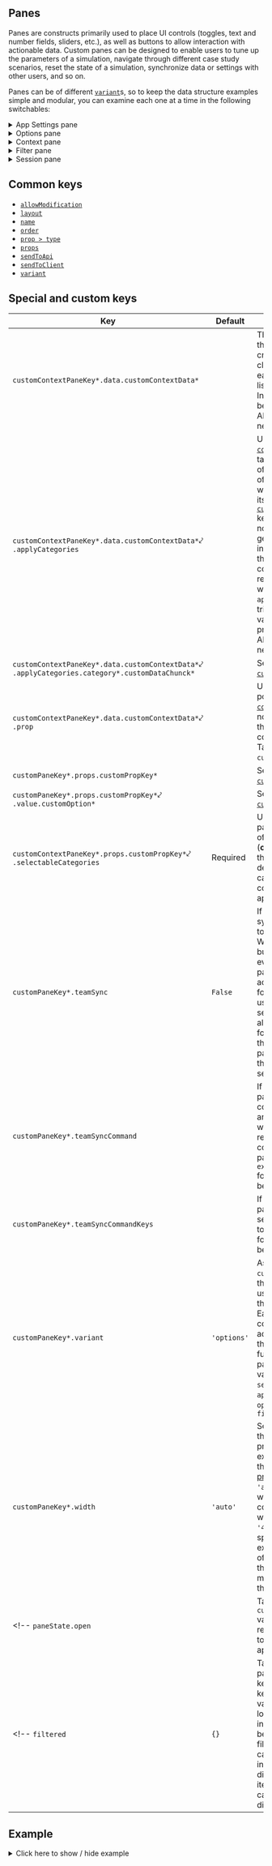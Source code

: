 ## Panes
Panes are constructs primarily used to place UI controls (toggles, text and number fields, sliders, etc.), as well as buttons to allow interaction with actionable data. Custom panes can be designed to enable users to tune up the parameters of a simulation, navigate through different case study scenarios, reset the state of a simulation, synchronize data or settings with other users, and so on.

Panes can be of different [`variant`](#pane-variant)s, so to keep the data structure examples simple and modular, you can examine each one at a time in the following switchables:

<details>
  <summary>App Settings pane</summary>

```py
"appSettings": {
    "variant": "appSettings",
},
```
</details>

<details>
  <summary>Options pane</summary>

```py
"customPropsPane": {
    "name": "Example Props Pane",
    "props": {
        "numericHeader": {
            "name": "Numeric Props",
            "type": "head",
            "help": "Some help for numeric props",
        },
        "numericInputExample": {
            "name": "Numeric Input Example",
            "type": "num",
            "value": 50,
            "enabled": True,
            "help": "Help for the numeric input example",
            "maxValue": 100,
            "minValue": 0,
            "numberFormat": {
                "precision": 0,
                "unit": "units",
            },
        },
        "numericSliderExample": {
            "name": "Numeric Slider Example",
            "type": "num",
            "value": 50,
            "enabled": True,
            "variant": "slider",
            "help": "Help for the numeric slider example",
            "maxValue": 100,
            "minValue": 0,
        },
        "miscHeader": {
            "name": "Misc Props",
            "type": "head",
            "help": "Some help for miscelanous props",
        },
        "toggleInputExample": {
            "name": "Toggle Input Example",
            "type": "toggle",
            "value": True,
            "enabled": True,
            "help": "Help for the toggle input example",
        },
        "buttonInputExample": {
            "name": "Button Input Example (Creates an Error)",
            "value": "Press Me!",
            "type": "button",
            "apiCommand": "test",
            "enabled": True,
            "help": "Press this button to create an error",
        },
        "textInputExample": {
            "name": "Text Input Example",
            "type": "text",
            "value": "Example Text Here",
            "enabled": True,
            "help": "Help for the text input example",
        },
        "selectorHeader": {
            "name": "Selection Props",
            "type": "head",
            "help": "Some help for Selection Props",
        },
        "dropdownItemExample": {
            "name": "Dropdown Item Example",
            "type": "selector",
            "variant": "dropdown",
            "value": ["option_c"],
            "options": {
                "option_a": {"name": "Option A"},
                "option_b": {"name": "Option B"},
                "option_c": {"name": "Option C"},
            },
            "enabled": True,
            "help": "Select an option from the dropdown",
        },
        "checkboxItemExample": {
            "name": "Checkbox Item Example",
            "type": "selector",
            "variant": "checkbox",
            "value": ["option_a", "option_c"],
            "options": {
                "option_a": {"name": "Option A"},
                "option_b": {"name": "Option B"},
                "option_c": {"name": "Option C"},
            },
            "enabled": True,
            "help": "Select all relevant items",
        },
        "radioItemExample": {
            "name": "Radio Item Example",
            "type": "selector",
            "variant": "radio",
            "value": ["option_a"],
            "options": {
                "option_a": {"name": "Option A"},
                "option_b": {"name": "Option B"},
                "option_c": {"name": "Option C"},
            },
            "enabled": True,
            "help": "Select one item from the list",
        },
    },
    "layout": {
        "type": "grid",
        "numColumns": 3,
        "numRows": "auto",
        "data": {
            "col1Row1": {
                "type": "item",
                "column": 1,
                "row": 1,
                "itemId": "numericHeader",
            },
            "col1Row2": {
                "type": "item",
                "column": 1,
                "row": 2,
                "itemId": "numericInputExample",
            },
            "col1Row3": {
                "type": "item",
                "column": 1,
                "row": 3,
                "itemId": "numericSliderExample",
            },
            "col2Row1": {
                "type": "item",
                "column": 2,
                "row": 1,
                "itemId": "miscHeader",
            },
            "col2Row2": {
                "type": "item",
                "column": 2,
                "row": 2,
                "itemId": "toggleInputExample",
            },
            "col2Row3": {
                "type": "item",
                "column": 2,
                "row": 3,
                "itemId": "buttonInputExample",
            },
            "col2Row4": {
                "type": "item",
                "column": 2,
                "row": 4,
                "itemId": "textInputExample",
            },
            "col3Row1": {
                "type": "item",
                "column": 3,
                "row": 1,
                "itemId": "selectorHeader",
            },
            "col3Row2": {
                "type": "item",
                "column": 3,
                "row": 2,
                "itemId": "dropdownItemExample",
            },
            "col3Row3": {
                "type": "item",
                "column": 3,
                "row": 3,
                "itemId": "checkboxItemExample",
            },
            "col3Row4": {
                "type": "item",
                "column": 3,
                "row": 4,
                "itemId": "radioItemExample",
            },
        },
    },
    "variant": "options",
},
```
</details>

<details>
  <summary>Context pane</summary>

```py
"customContextPane": {
    "name": "Example Context Pane",
    "props": {
        "numericContextProp": {
            "type": "num",
            "value": 100,
            "enabled": True,
            "help": "Numeric Context Prop Help",
            "label": "%",
            "variant": "slider",
            "maxValue": 500,
            "minValue": 0,
            "selectableCategories": ["location", "sku"],
        },
    },
    "data": {
        "context1": {
            "prop": "numericContextProp",
            "value": 110,
            "applyCategories": {"location": ["locUsMi"]},
        }
    },
    "variant": "context",
},
```

Extra Information:

Context panes can be used to create a list of contexts which can be applied to a model.

A context represents a prop applied to a set of [`category`](../all_keys/categories.md)s.
    - `applyCategories`: Determines which category items this context should be applied to.
        - Note: Only category items from categories listed in `selectableCategories` (based on the selected prop) can be applied to this context.
    - `prop`: Used to determine which prop the current context is altering.
    - `value`: Used to determine the value of the prop for this context.

To create a UI for a context pane, a `prop` key must be specified in the `props` section of the pane. 
    - The following prop `type`s are supported:
        - `num` Numeric inputs 
        - `head`: Will createa prop with no inputs. This is great to simplify contexts where no value is required, but a context is still needed.
    - Within each prop, a special `selectableCategories` key must be specified. This key takes a list of category keys (**only**). These are the used to determine which categories this context can be applied to.

Notes:
    - Any data in the `context` pane is required to be handled fully by the API designer.
    - N contexts can be created by the user, so the API designer should be able to handle N contexts.
        - EG: Assume users want to apply a 10% price increase to all `sku`s at all `location`s, but also want to apply a 5% price decrease to all `sku`s at `location` `locUsMi`.
            - Option 1: (Recommended) The API designer should apply the 10% price increase to all `sku`s at all `location`s, and then apply a 5% price decrease to all `sku`s at `location` `locUsMi`.
            - Option 2: The API designer would choose to take precenence for the last context applied. In this case, the API designer would apply the 5% price decrease to all `sku`s at `location` `locUsMi`, and then apply a 10% price increase to all `sku`s at all `location`s not in `location` `locUsMi`.

Example Ideas:

Consider an app that handles information for products (skus) and locations at which they are sold.
The API designer wants to allow users to modify the price of each sku at each location.

Option 1:
    - Create a `geos` layer where each location gets its own geo, and each geo has the price of every sku.
    - End users could then click on each geo and modify the price of each sku at that location.
    - Asssuming that there are 300 locations and the user wants to bump up sku prices at each location by 10%, the user would have to click on each location and modify each sku's price by 10%.
    - This would take the user over 1200 clicks and a lot of frustration to complete (at a minimum)

Option 2:
    - Create a `context` pane with a prop for percent price modification that can apply to the `sku` and `location` categories.
    - End users could then add a context (selecting price modification), setting the value to 10%, select the all button for the `location` category and finally select the `sku` they want to modify.
    - This would take the user ~10 clicks and would be much less frustrating to complete (and far easier to understand)
- On the API side, the designer would need to apply the context (percent price modification) to all the selected `sku`s/`location`s on an API command.
    - In general, API designers should aim to keep this context in place and apply during API command execution.
        - Think of this as a "sticky" context that is applied to the selected `sku`s/`location`s until the user chooses to remove it.
    - There are also use cases where API designers might choose to apply the context to the selected `sku`s/`location`s, save their state and clear out the context pane after some command is executed.
        - Think of this as a "one time" context that is applied to the selected `sku`s/`location`s and can not be removed.


</details>

<details>
  <summary>Filter pane</summary>

```py
"filter": {
    "variant": "filter",
},
```
</details>

<details>
  <summary>Session pane</summary>

```py
"CustomSessionPane": {
    "name": "Sessions",
    "variant": "session",
},
```
</details>

## Common keys
- [`allowModification`](../common_keys/common_keys.md#allowModification)
- [`layout`](../common_keys/common_keys.md#layout)
- [`name`](../common_keys/common_keys.md#name)
- [`order`](../common_keys/common_keys.md#order)
- [`prop > type`](../common_keys/common_keys.md#prop-type)
- [`props`](../common_keys/common_keys.md#props-short)
- [`sendToApi`](../common_keys/common_keys.md#sendToApi)
- [`sendToClient`](../common_keys/common_keys.md#sendToClient)
- [`variant`](../common_keys/common_keys.md#variant)

## Special and custom keys
Key | Default | Description
--- | ------- | -----------
`customContextPaneKey*.data.customContextData*` | | This represents the data structure created by the client to store each context in a list of contexts. Initial values can be provided by the API designer if needed.
`customContextPaneKey*.data.customContextData*`&swarhk;<br>`.applyCategories` | | Used **only** with a [`context`](#context-pane) pane, it takes a dictionary of [`category`](../all_keys/categories.md)s, each of which is paired with a partial list of its [`customDataChunck*`](../all_keys/categories.md#customDataChunck) keys. This data is normally generated by user interactions as they build out contexts and returned to the API when an `apiCommand` is triggered. Initial values can be provided by the API designer if needed.
`customContextPaneKey*.data.customContextData*`&swarhk;<br>`.applyCategories.category*.customDataChunck*` | | See [`customDataChunck*`](../all_keys/categories.md#customDataChunck).
`customContextPaneKey*.data.customContextData*`&swarhk;<br>`.prop` | | Used in the `data` portion of a [`context`](#context-pane) pane to note which prop the current context is altering. Takes a `customPropKey*`.
`customPaneKey*.props.customPropKey*` | | See [`customPropKey*`](../common_keys/props.md#customPropKey).
`customPaneKey*.props.customPropKey*`&swarhk;<br>`.value.customOption*` | | See [`customOption*`](../common_keys/props.md#customOption).
`customContextPaneKey*.props.customPropKey*`&swarhk;<br>`.selectableCategories` | Required | Used in a [`context`](#context-pane) pane, it takes a list of [`category_*`](#category_) keys (**only**). These are the used to determine which categories this context can be applied to.
`customPaneKey*.teamSync` | `False` | If `True`, creates a sync button on the top of the pane. When that sync button is clicked, everything in that pane is synced across all sessions for that team (or user if individual session) such that all other sessions for that team have the exact same pane as it exists in the current session.
`customPaneKey*.teamSyncCommand` | | If specified, passes an API command argument along with a mutation request. This command will be passed to `execute_command` for each session to be synced.
`customPaneKey*.teamSyncCommandKeys` | | If specified, only passes specific session keys over to `execute_command` for each session to be synced.
<a name="pane-variant">`customPaneKey*.variant`</a> | `'options'` | As a direct child of `customPaneKey*`, the `variant` key is used to determine the pane variant. Each variant comes along with additional keys that add specific functionality to the pane. Acceptable values inclue `session`, `appSettings`, `options`, `context`, `filter`
`customPaneKey*.width` | `'auto'` | Sets the width of the pane. This property is an exact equivalent of the [CSS `width` property](https://developer.mozilla.org/en-US/docs/Web/CSS/width). If set to `'auto'`, the pane will stretch to fit its content with a width no less than `'450px'`. If the specified width exceeds the width of the viewport, the pane will match the width of the viewport.
<!-- `paneState.open` | | Takes a `customPaneKey*` value to cause the referenced pane to open when the app loads. -->
<!-- `filtered` | `{}` | Takes key value pairs where the keys are category keys, and the values are lists of lowest level items in that category to be included (not filtered out). If a category is not included in this dictionary then all items in that category are displayed. -->

## Example

<details>
  <summary>Click here to show / hide example</summary>

```py
"panes": {
    "data": {
        "session": {
            "variant": "session",
            "name": "Session",
        },
        "appSettings": {
            "variant": "appSettings",
        },
        "examplePropsPane": {
            "name": "Example Props Pane",
            "variant": "options",
            "props": {
                "numericHeader": {
                    "name": "Numeric Props",
                    "type": "head",
                    "help": "Some help for numeric props",
                },
                "numericInputExample": {
                    "name": "Numeric Input Example",
                    "type": "num",
                    "value": 50,
                    "enabled": True,
                    "help": "Help for the numeric input example",
                    "maxValue": 100,
                    "minValue": 0,
                    "numberFormat": {
                        "precision": 0,
                        "unit": "units",
                    },
                },
                "numericSliderExample": {
                    "name": "Numeric Slider Example",
                    "type": "num",
                    "value": 50,
                    "enabled": True,
                    "variant": "slider",
                    "help": "Help for the numeric slider example",
                    "maxValue": 100,
                    "minValue": 0,
                },
                "miscHeader": {
                    "name": "Misc Props",
                    "type": "head",
                    "help": "Some help for miscelanous props",
                },
                "toggleInputExample": {
                    "name": "Toggle Input Example",
                    "type": "toggle",
                    "value": True,
                    "enabled": True,
                    "help": "Help for the toggle input example",
                },
                "buttonInputExample": {
                    "name": "Button Input Example (Creates an Error)",
                    "value": "Press Me!",
                    "type": "button",
                    "apiCommand": "test",
                    "enabled": True,
                    "help": "Press this button to create an error",
                },
                "textInputExample": {
                    "name": "Text Input Example",
                    "type": "text",
                    "value": "Example Text Here",
                    "enabled": True,
                    "help": "Help for the text input example",
                },
                "selectorHeader": {
                    "name": "Selection Props",
                    "type": "head",
                    "help": "Some help for Selection Props",
                },
                "dropdownItemExample": {
                    "name": "Dropdown Item Example",
                    "type": "selector",
                    "variant": "dropdown",
                    "value": ["option_c"],
                    "options": {
                        "option_a": {"name": "Option A"},
                        "option_b": {"name": "Option B"},
                        "option_c": {"name": "Option C"},
                    },
                    "enabled": True,
                    "help": "Select an option from the dropdown",
                },
                "checkboxItemExample": {
                    "name": "Checkbox Item Example",
                    "type": "selector",
                    "variant": "checkbox",
                    "value": ["option_a", "option_c"],
                    "options": {
                        "option_a": {"name": "Option A"},
                        "option_b": {"name": "Option B"},
                        "option_c": {"name": "Option C"},
                    },
                    "enabled": True,
                    "help": "Select all relevant items",
                },
                "radioItemExample": {
                    "name": "Radio Item Example",
                    "type": "selector",
                    "variant": "radio",
                    "value": ["option_a"],
                    "options": {
                        "option_a": {"name": "Option A"},
                        "option_b": {"name": "Option B"},
                        "option_c": {"name": "Option C"},
                    },
                    "enabled": True,
                    "help": "Select one item from the list",
                },
            },
            "layout": {
                "type": "grid",
                "numColumns": 3,
                "numRows": "auto",
                "data": {
                    "col1Row1": {
                        "type": "item",
                        "column": 1,
                        "row": 1,
                        "itemId": "numericHeader",
                    },
                    "col1Row2": {
                        "type": "item",
                        "column": 1,
                        "row": 2,
                        "itemId": "numericInputExample",
                    },
                    "col1Row3": {
                        "type": "item",
                        "column": 1,
                        "row": 3,
                        "itemId": "numericSliderExample",
                    },
                    "col2Row1": {
                        "type": "item",
                        "column": 2,
                        "row": 1,
                        "itemId": "miscHeader",
                    },
                    "col2Row2": {
                        "type": "item",
                        "column": 2,
                        "row": 2,
                        "itemId": "toggleInputExample",
                    },
                    "col2Row3": {
                        "type": "item",
                        "column": 2,
                        "row": 3,
                        "itemId": "buttonInputExample",
                    },
                    "col2Row4": {
                        "type": "item",
                        "column": 2,
                        "row": 4,
                        "itemId": "textInputExample",
                    },
                    "col3Row1": {
                        "type": "item",
                        "column": 3,
                        "row": 1,
                        "itemId": "selectorHeader",
                    },
                    "col3Row2": {
                        "type": "item",
                        "column": 3,
                        "row": 2,
                        "itemId": "dropdownItemExample",
                    },
                    "col3Row3": {
                        "type": "item",
                        "column": 3,
                        "row": 3,
                        "itemId": "checkboxItemExample",
                    },
                    "col3Row4": {
                        "type": "item",
                        "column": 3,
                        "row": 4,
                        "itemId": "radioItemExample",
                    },
                },
            },
        },
        "filter": {
            "name": "Filter",
            "variant": "filter",
        },
        "context": {
            "name": "Context Pane",
            "variant": "context",
            "props": {
                "numericContextProp": {
                    "type": "num",
                    "value": 100,
                    "enabled": True,
                    "help": "Numeric Context Prop Help",
                    "label": "%",
                    "variant": "slider",
                    "maxValue": 500,
                    "minValue": 0,
                    "selectableCategories": ["location", "sku"],
                },
            },
            "data": {
                "context1": {
                    "prop": "numericContextProp",
                    "value": 110,
                    "applyCategories": {"location": ["locUsMi"]},
                }
            },
        },
    },
},
```
</details>
